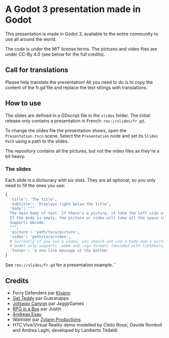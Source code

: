 # A Godot 3 presentation made in Godot

This presentation is made in Godot 3, available to the entire community to use all around the world.

The code is under the MIT license terms. The pictures and video files are under CC-By 4.0 (see below for the full credits).

## Call for translations

Please help translate the presentation! All you need to do is to copy the content of the fr.gd file and replace the text strings with translations.

## How to use


The slides are defined in a GDscript file in the `slides` folder. The initial release only contains a presentation in French: `res://slides/fr.gd`.

To change the slides file the presentation shows, open the `Presentation.tscn` scene. Select the `Presentation` node and set its `Slides Path` using a path to the slides.

The repository contains all the pictures, but not the video files as they're a bit heavy.

### The slides

Each slide is a dictionary with six slots. They are all optional, so you only need to fill the ones you use:

```python
{
  'title': 'The title',
  'subtitle': 'Displays right below the title',
  'body': """
  The main body of text. If there's a picture, it take the left side of the screen. If there's no picture, it resizes to span over the screen's width.
  If the body is empty, the picture or video will take all the space instead.
  Supports bbcode.
  """,
  'picture': 'path/to/a/picture',
  'video': 'path/to/a/video',
  # Currently if you use a video, you should not use a body and a picture
  # Godot only supports .webm and .ogv formats (encoded with libtheora)
  'footer': 'A one line message at the bottom'
}

```

See `res://slides/fr.gd` for a presentation example.``

## Credits

- Furry Defenders par [Kivano](http://www.kivano.games/)
- [Get Teddy](https://play.google.com/store/apps/details?id=fr.guaranapps.games.get_teddy) par Guaranapps
- [Jotsway Canyon](https://jaggygames.itch.io/jotswaycanyon) par JaggyGames
- [RPG in a Box](http://www.rpginabox.com/) par Justin
- [Andreas Esau](https://www.youtube.com/user/ndee85)
- Wallrider par [Zylann Productions](https://www.youtube.com/user/ZylannMP3/videos)
- HTC Vive/Virtual Reality demo modelled by Clelio Rossi, Davide Romboli and Andrea Laghi, developed by Lamberto Tedaldi
